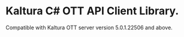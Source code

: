 # Kaltura C# OTT API Client Library.
Compatible with Kaltura OTT server version 5.0.1.22506 and above.
